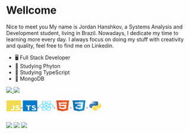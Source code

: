 # Wellcome
Nice to meet you My name is Jordan Hanshkov, a Systems Analysis and Development student, living in Brazil. Nowadays, I dedicate my time to learning more every day. I always focus on doing my stuff with creativity and quality, feel free to find me on Linkedin.

- 🖥️ Full Stack Developer
- 📕 Studying Phyton
- 📗 Studying TypeScript
- 📙 MongoDB

<div>
  <a href="https://github.com/JordanHanshkov">
  <img heigtht="180em" src="https://github-readme-stats.vercel.app/api?username=jordanhanshkov&show_icons=true&theme=dracula&includes_all_commits-true&count_private-true"/>
  <img heigtht="180em" src="https://github-readme-stats.vercel.app/api/top-langs/?username=jordanhanshkov&layout=compact)](https://github.com/JordanHanshkov/github-readme-stats)"/>
</div>

<div style="display: inline_block"><br>
  <img align="center" alt="Hans-Js" height="30" width="40" src="https://raw.githubusercontent.com/devicons/devicon/master/icons/javascript/javascript-plain.svg">
  <img align="center" alt="Hans-Ts" height="30" width="40" src="https://raw.githubusercontent.com/devicons/devicon/master/icons/typescript/typescript-plain.svg">
  <img align="center" alt="Hans-React" height="30" width="40" src="https://raw.githubusercontent.com/devicons/devicon/master/icons/react/react-original.svg">
  <img align="center" alt="Hans-HTML" height="30" width="40" src="https://raw.githubusercontent.com/devicons/devicon/master/icons/html5/html5-original.svg">
  <img align="center" alt="Hans-CSS" height="30" width="40" src="https://raw.githubusercontent.com/devicons/devicon/master/icons/css3/css3-original.svg">
  <img align="center" alt="Hans-Python" height="30" width="40" src="https://raw.githubusercontent.com/devicons/devicon/master/icons/python/python-original.svg">
</div>

  ##
 
 <div>
  <a href="https://www.instagram.com/jordanhanshkov/" target="_blank"><img src="https://img.shields.io/badge/-Instagram-%23E4405F?style=for-the-badge&logo=instagram&logoColor=white" target="_blank"></a>
  <a href = "mailto:wjo.hanshkov@gmail.com"><img src="https://img.shields.io/badge/-Gmail-%23333?style=for-the-badge&logo=gmail&logoColor=white" target="_blank"></a>
  <a href="https://www.linkedin.com/in/jordan-hanshkov-3398ab253" target="_blank"><img src="https://img.shields.io/badge/-LinkedIn-%230077B5?style=for-the-badge&logo=linkedin&logoColor=white" target="_blank"></a> 
 </div>

